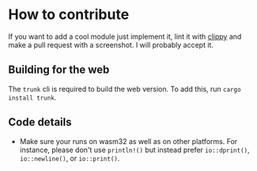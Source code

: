 # How to contribute

If you want to add a cool module just implement it, lint it with [clippy](https://github.com/rust-lang-nursery/rust-clippy)
and make a pull request with a screenshot. I will probably accept it.

## Building for the web

The `trunk` cli is required to build the web version. To add this, run `cargo install trunk`.

## Code details

- Make sure your runs on wasm32 as well as on other platforms. For instance, please don't use `println!()` but instead
  prefer `io::dprint()`, `io::newline()`, or `io::print()`.
